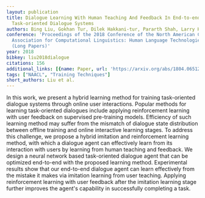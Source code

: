 ```yaml
---
layout: publication
title: Dialogue Learning With Human Teaching And Feedback In End-to-end Trainable
  Task-oriented Dialogue Systems
authors: Bing Liu, Gokhan Tur, Dilek Hakkani-tur, Pararth Shah, Larry Heck
conference: 'Proceedings of the 2018 Conference of the North American Chapter of the
  Association for Computational Linguistics: Human Language Technologies, Volume 1
  (Long Papers)'
year: 2018
bibkey: liu2018dialogue
citations: 156
additional_links: [{name: Paper, url: 'https://arxiv.org/abs/1804.06512'}]
tags: ["NAACL", "Training Techniques"]
short_authors: Liu et al.
---
```

In this work, we present a hybrid learning method for training task-oriented
dialogue systems through online user interactions. Popular methods for learning
task-oriented dialogues include applying reinforcement learning with user
feedback on supervised pre-training models. Efficiency of such learning method
may suffer from the mismatch of dialogue state distribution between offline
training and online interactive learning stages. To address this challenge, we
propose a hybrid imitation and reinforcement learning method, with which a
dialogue agent can effectively learn from its interaction with users by
learning from human teaching and feedback. We design a neural network based
task-oriented dialogue agent that can be optimized end-to-end with the proposed
learning method. Experimental results show that our end-to-end dialogue agent
can learn effectively from the mistake it makes via imitation learning from
user teaching. Applying reinforcement learning with user feedback after the
imitation learning stage further improves the agent's capability in
successfully completing a task.